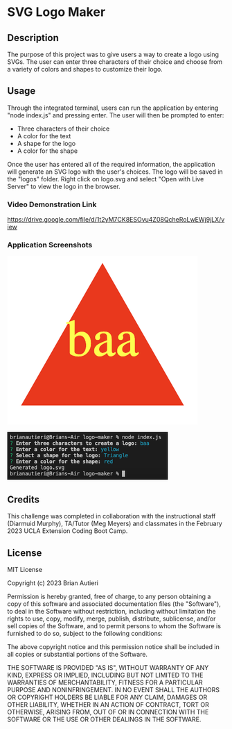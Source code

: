 # SVG Logo Maker

## Description

The purpose of this project was to give users a way to create a logo using SVGs. The user can enter three characters of their choice and choose from a variety of colors and shapes to customize their logo. 

## Usage

Through the integrated terminal, users can run the application by entering "node index.js" and pressing enter. The user will then be prompted to enter:

- Three characters of their choice
- A color for the text
- A shape for the logo
- A color for the shape

Once the user has entered all of the required information, the application will generate an SVG logo with the user's choices. The logo will be saved in the "logos" folder. Right click on logo.svg and select "Open with Live Server" to view the logo in the browser.

### Video Demonstration Link

https://drive.google.com/file/d/1t2yM7CK8ESOvu4Z08QcheRoLwEWj9jLX/view

### Application Screenshots

![alt text](baa-logo.png)

![alt text](node-run.png)

## Credits

This challenge was completed in collaboration with the instructional staff (Diarmuid Murphy), TA/Tutor (Meg Meyers) and classmates in the February 2023 UCLA Extension Coding Boot Camp.

## License

MIT License

Copyright (c) 2023 Brian Autieri

Permission is hereby granted, free of charge, to any person obtaining a copy of this software and associated documentation files (the "Software"), to deal in the Software without restriction, including without limitation the rights to use, copy, modify, merge, publish, distribute, sublicense, and/or sell copies of the Software, and to permit persons to whom the Software is furnished to do so, subject to the following conditions:

The above copyright notice and this permission notice shall be included in all copies or substantial portions of the Software.

THE SOFTWARE IS PROVIDED "AS IS", WITHOUT WARRANTY OF ANY KIND, EXPRESS OR IMPLIED, INCLUDING BUT NOT LIMITED TO THE WARRANTIES OF MERCHANTABILITY, FITNESS FOR A PARTICULAR PURPOSE AND NONINFRINGEMENT. IN NO EVENT SHALL THE AUTHORS OR COPYRIGHT HOLDERS BE LIABLE FOR ANY CLAIM, DAMAGES OR OTHER LIABILITY, WHETHER IN AN ACTION OF CONTRACT, TORT OR OTHERWISE, ARISING FROM, OUT OF OR IN CONNECTION WITH THE SOFTWARE OR THE USE OR OTHER DEALINGS IN THE SOFTWARE.
